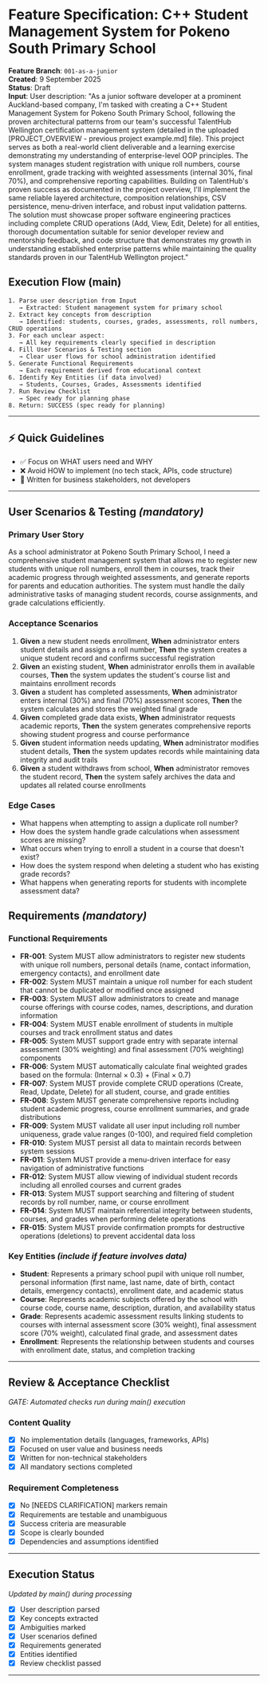 # Feature Specification: C++ Student Management System for Pokeno South Primary School

**Feature Branch**: `001-as-a-junior`  
**Created**: 9 September 2025  
**Status**: Draft  
**Input**: User description: "As a junior software developer at a prominent Auckland-based company, I'm tasked with creating a C++ Student Management System for Pokeno South Primary School, following the proven architectural patterns from our team's successful TalentHub Wellington certification management system (detailed in the uploaded [PROJECT_OVERVIEW - previous project example.md] file). This project serves as both a real-world client deliverable and a learning exercise demonstrating my understanding of enterprise-level OOP principles. The system manages student registration with unique roll numbers, course enrollment, grade tracking with weighted assessments (internal 30%, final 70%), and comprehensive reporting capabilities. Building on TalentHub's proven success as documented in the project overview, I'll implement the same reliable layered architecture, composition relationships, CSV persistence, menu-driven interface, and robust input validation patterns. The solution must showcase proper software engineering practices including complete CRUD operations (Add, View, Edit, Delete) for all entities, thorough documentation suitable for senior developer review and mentorship feedback, and code structure that demonstrates my growth in understanding established enterprise patterns while maintaining the quality standards proven in our TalentHub Wellington project."

## Execution Flow (main)
```
1. Parse user description from Input
   → Extracted: Student management system for primary school
2. Extract key concepts from description
   → Identified: students, courses, grades, assessments, roll numbers, CRUD operations
3. For each unclear aspect:
   → All key requirements clearly specified in description
4. Fill User Scenarios & Testing section
   → Clear user flows for school administration identified
5. Generate Functional Requirements
   → Each requirement derived from educational context
6. Identify Key Entities (if data involved)
   → Students, Courses, Grades, Assessments identified
7. Run Review Checklist
   → Spec ready for planning phase
8. Return: SUCCESS (spec ready for planning)
```

---

## ⚡ Quick Guidelines
- ✅ Focus on WHAT users need and WHY
- ❌ Avoid HOW to implement (no tech stack, APIs, code structure)
- 👥 Written for business stakeholders, not developers

---

## User Scenarios & Testing *(mandatory)*

### Primary User Story
As a school administrator at Pokeno South Primary School, I need a comprehensive student management system that allows me to register new students with unique roll numbers, enroll them in courses, track their academic progress through weighted assessments, and generate reports for parents and education authorities. The system must handle the daily administrative tasks of managing student records, course assignments, and grade calculations efficiently.

### Acceptance Scenarios
1. **Given** a new student needs enrollment, **When** administrator enters student details and assigns a roll number, **Then** the system creates a unique student record and confirms successful registration
2. **Given** an existing student, **When** administrator enrolls them in available courses, **Then** the system updates the student's course list and maintains enrollment records
3. **Given** a student has completed assessments, **When** administrator enters internal (30%) and final (70%) assessment scores, **Then** the system calculates and stores the weighted final grade
4. **Given** completed grade data exists, **When** administrator requests academic reports, **Then** the system generates comprehensive reports showing student progress and course performance
5. **Given** student information needs updating, **When** administrator modifies student details, **Then** the system updates records while maintaining data integrity and audit trails
6. **Given** a student withdraws from school, **When** administrator removes the student record, **Then** the system safely archives the data and updates all related course enrollments

### Edge Cases
- What happens when attempting to assign a duplicate roll number?
- How does the system handle grade calculations when assessment scores are missing?
- What occurs when trying to enroll a student in a course that doesn't exist?
- How does the system respond when deleting a student who has existing grade records?
- What happens when generating reports for students with incomplete assessment data?

## Requirements *(mandatory)*

### Functional Requirements
- **FR-001**: System MUST allow administrators to register new students with unique roll numbers, personal details (name, contact information, emergency contacts), and enrollment date
- **FR-002**: System MUST maintain a unique roll number for each student that cannot be duplicated or modified once assigned
- **FR-003**: System MUST allow administrators to create and manage course offerings with course codes, names, descriptions, and duration information
- **FR-004**: System MUST enable enrollment of students in multiple courses and track enrollment status and dates
- **FR-005**: System MUST support grade entry with separate internal assessment (30% weighting) and final assessment (70% weighting) components
- **FR-006**: System MUST automatically calculate final weighted grades based on the formula: (Internal × 0.3) + (Final × 0.7)
- **FR-007**: System MUST provide complete CRUD operations (Create, Read, Update, Delete) for all student, course, and grade entities
- **FR-008**: System MUST generate comprehensive reports including student academic progress, course enrollment summaries, and grade distributions
- **FR-009**: System MUST validate all user input including roll number uniqueness, grade value ranges (0-100), and required field completion
- **FR-010**: System MUST persist all data to maintain records between system sessions
- **FR-011**: System MUST provide a menu-driven interface for easy navigation of administrative functions
- **FR-012**: System MUST allow viewing of individual student records including all enrolled courses and current grades
- **FR-013**: System MUST support searching and filtering of student records by roll number, name, or course enrollment
- **FR-014**: System MUST maintain referential integrity between students, courses, and grades when performing delete operations
- **FR-015**: System MUST provide confirmation prompts for destructive operations (deletions) to prevent accidental data loss

### Key Entities *(include if feature involves data)*
- **Student**: Represents a primary school pupil with unique roll number, personal information (first name, last name, date of birth, contact details, emergency contacts), enrollment date, and academic status
- **Course**: Represents academic subjects offered by the school with course code, course name, description, duration, and availability status
- **Grade**: Represents academic assessment results linking students to courses with internal assessment score (30% weight), final assessment score (70% weight), calculated final grade, and assessment dates
- **Enrollment**: Represents the relationship between students and courses with enrollment date, status, and completion tracking

---

## Review & Acceptance Checklist
*GATE: Automated checks run during main() execution*

### Content Quality
- [x] No implementation details (languages, frameworks, APIs)
- [x] Focused on user value and business needs
- [x] Written for non-technical stakeholders
- [x] All mandatory sections completed

### Requirement Completeness
- [x] No [NEEDS CLARIFICATION] markers remain
- [x] Requirements are testable and unambiguous  
- [x] Success criteria are measurable
- [x] Scope is clearly bounded
- [x] Dependencies and assumptions identified

---

## Execution Status
*Updated by main() during processing*

- [x] User description parsed
- [x] Key concepts extracted
- [x] Ambiguities marked
- [x] User scenarios defined
- [x] Requirements generated
- [x] Entities identified
- [x] Review checklist passed

---
